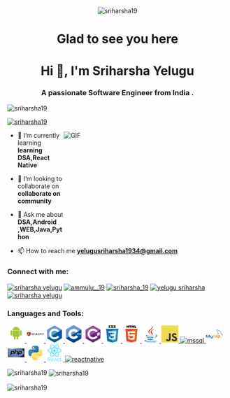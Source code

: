 <p align="center"> <img src="https://i.pinimg.com/originals/0d/a5/cb/0da5cbca5d728a789100439958f50235.gif" alt="sriharsha19" /> </p>
<h1 align="center">Glad to see you here </h1>

<h1 align="center">Hi 👋, I'm Sriharsha Yelugu</h1>
<h3 align="center">A passionate Software Engineer from India .</h3>

<p align="left"> <img src="https://komarev.com/ghpvc/?username=sriharsha19&label=Profile%20views&color=0e75b6&style=flat" alt="sriharsha19" /> </p>

<p align="left"> <a href="https://github.com/ryo-ma/github-profile-trophy"><img src="https://github-profile-trophy.vercel.app/?username=sriharsha19" alt="sriharsha19" /></a> </p>
<img align="right" height="250" width="375" alt="GIF" src="https://cdn.dribbble.com/users/331265/screenshots/2542587/gabi-d.gif" />

- 🌱 I’m currently learning **learning DSA,React Native**

- 👯 I’m looking to collaborate on **collaborate on community**

- 💬 Ask me about **DSA,Android ,WEB,Java,Python**

- 📫 How to reach me **yelugusriharsha1934@gmail.com**

<h3 align="left">Connect with me:</h3>
<p align="left">
<a href="https://linkedin.com/in/sriharsha yelugu" target="blank"><img align="center" src="https://raw.githubusercontent.com/rahuldkjain/github-profile-readme-generator/master/src/images/icons/Social/linked-in-alt.svg" alt="sriharsha yelugu" height="30" width="40" /></a>
<a href="https://instagram.com/ammulu__19" target="blank"><img align="center" src="https://raw.githubusercontent.com/rahuldkjain/github-profile-readme-generator/master/src/images/icons/Social/instagram.svg" alt="ammulu__19" height="30" width="40" /></a>
<a href="https://www.codechef.com/users/sriharsha_19" target="blank"><img align="center" src="https://cdn.jsdelivr.net/npm/simple-icons@3.1.0/icons/codechef.svg" alt="sriharsha_19" height="30" width="40" /></a>
<a href="https://www.hackerrank.com/yelugu sriharsha" target="blank"><img align="center" src="https://raw.githubusercontent.com/rahuldkjain/github-profile-readme-generator/master/src/images/icons/Social/hackerrank.svg" alt="yelugu sriharsha" height="30" width="40" /></a>
<a href="https://auth.geeksforgeeks.org/user/sriharsha yelugu" target="blank"><img align="center" src="https://raw.githubusercontent.com/rahuldkjain/github-profile-readme-generator/master/src/images/icons/Social/geeks-for-geeks.svg" alt="sriharsha yelugu" height="30" width="40" /></a>
</p>

<h3 align="left">Languages and Tools:</h3>
<p align="left"> <a href="https://developer.android.com" target="_blank" rel="noreferrer"> <img src="https://raw.githubusercontent.com/devicons/devicon/master/icons/android/android-original-wordmark.svg" alt="android" width="40" height="40"/> </a> <a href="https://angular.io" target="_blank" rel="noreferrer"> <img src="https://raw.githubusercontent.com/devicons/devicon/master/icons/angularjs/angularjs-original-wordmark.svg" alt="angularjs" width="40" height="40"/> </a> <a href="https://www.cprogramming.com/" target="_blank" rel="noreferrer"> <img src="https://raw.githubusercontent.com/devicons/devicon/master/icons/c/c-original.svg" alt="c" width="40" height="40"/> </a> <a href="https://www.w3schools.com/cpp/" target="_blank" rel="noreferrer"> <img src="https://raw.githubusercontent.com/devicons/devicon/master/icons/cplusplus/cplusplus-original.svg" alt="cplusplus" width="40" height="40"/> </a> <a href="https://www.w3schools.com/cs/" target="_blank" rel="noreferrer"> <img src="https://raw.githubusercontent.com/devicons/devicon/master/icons/csharp/csharp-original.svg" alt="csharp" width="40" height="40"/> </a> <a href="https://www.w3schools.com/css/" target="_blank" rel="noreferrer"> <img src="https://raw.githubusercontent.com/devicons/devicon/master/icons/css3/css3-original-wordmark.svg" alt="css3" width="40" height="40"/> </a> <a href="https://www.w3.org/html/" target="_blank" rel="noreferrer"> <img src="https://raw.githubusercontent.com/devicons/devicon/master/icons/html5/html5-original-wordmark.svg" alt="html5" width="40" height="40"/> </a> <a href="https://www.java.com" target="_blank" rel="noreferrer"> <img src="https://raw.githubusercontent.com/devicons/devicon/master/icons/java/java-original.svg" alt="java" width="40" height="40"/> </a> <a href="https://developer.mozilla.org/en-US/docs/Web/JavaScript" target="_blank" rel="noreferrer"> <img src="https://raw.githubusercontent.com/devicons/devicon/master/icons/javascript/javascript-original.svg" alt="javascript" width="40" height="40"/> </a> <a href="https://www.microsoft.com/en-us/sql-server" target="_blank" rel="noreferrer"> <img src="https://www.svgrepo.com/show/303229/microsoft-sql-server-logo.svg" alt="mssql" width="40" height="40"/> </a> <a href="https://www.mysql.com/" target="_blank" rel="noreferrer"> <img src="https://raw.githubusercontent.com/devicons/devicon/master/icons/mysql/mysql-original-wordmark.svg" alt="mysql" width="40" height="40"/> </a> <a href="https://www.php.net" target="_blank" rel="noreferrer"> <img src="https://raw.githubusercontent.com/devicons/devicon/master/icons/php/php-original.svg" alt="php" width="40" height="40"/> </a> <a href="https://www.python.org" target="_blank" rel="noreferrer"> <img src="https://raw.githubusercontent.com/devicons/devicon/master/icons/python/python-original.svg" alt="python" width="40" height="40"/> </a> <a href="https://reactjs.org/" target="_blank" rel="noreferrer"> <img src="https://raw.githubusercontent.com/devicons/devicon/master/icons/react/react-original-wordmark.svg" alt="react" width="40" height="40"/> </a> <a href="https://reactnative.dev/" target="_blank" rel="noreferrer"> <img src="https://reactnative.dev/img/header_logo.svg" alt="reactnative" width="40" height="40"/> </a> </p>

<p><img align="left" src="https://github-readme-stats.vercel.app/api/top-langs?username=sriharsha19&show_icons=true&locale=en&layout=compact" alt="sriharsha19" /></p>

<p>&nbsp;<img align="center" src="https://github-readme-stats.vercel.app/api?username=sriharsha19&show_icons=true&locale=en" alt="sriharsha19" /></p>

<p><img align="center" src="https://github-readme-streak-stats.herokuapp.com/?user=sriharsha19&" alt="sriharsha19" /></p>
